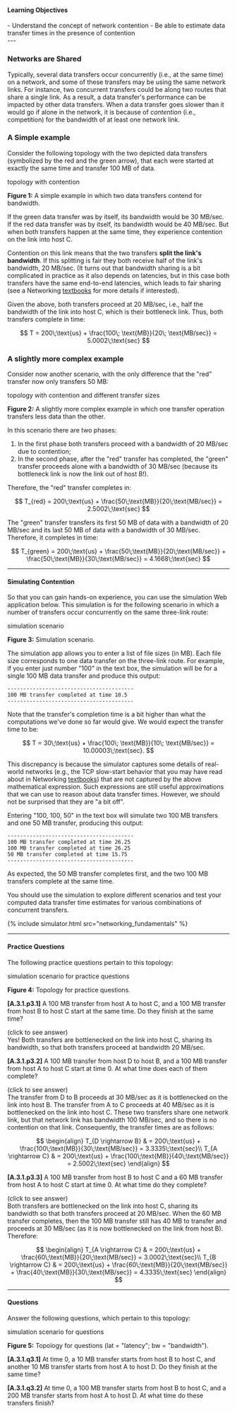 
#### Learning Objectives
<div class="learningObjectiveBox" markdown="1">
- Understand the concept of network contention
- Be able to estimate data transfer times in the presence of contention
</div>
---

### Networks are Shared

Typically, several data transfers occur concurrently (i.e., at the same
time) on a network, and some of these transfers may be using the same
network links. For instance, two concurrent transfers could be along two
routes that share a single link. As a result, a data transfer's performance
can be impacted by other data transfers. When a data transfer goes slower
than it would go if alone in the network, it is because of *contention*
(i.e., competition) for the bandwidth of at least one network link.

### A Simple example

Consider the following topology with the two depicted data transfers 
(symbolized by the red and the green arrow), that
each were started at exactly the same time and transfer 100 MB of data.

<object class="figure" type="image/svg+xml" data="{{ site.baseurl }}/public/img/networking_fundamentals/topology_contention.svg">topology with contention</object>
<div class="caption"><strong>Figure 1:</strong>
A simple example in which two data transfers contend for bandwidth.
</div>

If the green data transfer was by itself, its bandwidth would be 30 MB/sec.
If the red data transfer was by itself, its bandwidth would be 40
MB/sec. But when both transfers happen at the same time, they experience
contention on the link into host C. 

Contention on this link means that the two transfers **split the link's
bandwidth**. If this splitting is fair they both
receive half of the link's bandwidth, 20 MB/sec. (It turns out that bandwidth sharing
is a bit complicated in practice as it also depends on latencies, but in
this case both transfers have the same end-to-end latencies, which leads to
fair sharing (see a Networking [textbooks](/textbooks) for more details if interested).

Given the above, both transfers proceed at 20 MB/sec, i.e., half the bandwidth of the link into
host C, which is their bottleneck link. 
Thus, both transfers complete in time:

$$
T = 200\;\text{us} + \frac{100\; \text{MB}}{20\; \text{MB/sec}} = 5.0002\;\text{sec}
$$


### A slightly more complex example

Consider now another scenario, with the only difference that the "red" transfer now only transfers 50 MB:

<object class="figure" type="image/svg+xml" data="{{ site.baseurl }}/public/img/networking_fundamentals/topology_contention_different_sizes.svg">topology with contention and different transfer sizes</object>
<div class="caption"><strong>Figure 2:</strong>
A slightly more complex example in which one transfer operation transfers less data than the other.
</div>

In this scenario there are two phases:

  1. In the first phase both transfers proceed with a bandwidth of 20 MB/sec due to contention;
  2. In the second phase, after the "red" transfer has completed, the "green" transfer proceeds alone with a bandwidth of 30 MB/sec (because its bottleneck link is now the link out of host B!).

Therefore, the "red" transfer completes in:

$$
T_{red} = 200\;\text{us} + \frac{50\;\text{MB}}{20\;\text{MB/sec}} = 2.5002\;\text{sec}
$$

The "green" transfer transfers its first 50 MB of data with a bandwidth of 20 MB/sec and its last 50 MB of data with
a bandwidth of 30 MB/sec. Therefore, it completes in time:

$$
T_{green} = 200\;\text{us} + \frac{50\;\text{MB}}{20\;\text{MB/sec}} + \frac{50\;\text{MB}}{30\;\text{MB/sec}} = 4.1668\;\text{sec}
$$

----

#### Simulating Contention

So that you can gain hands-on experience, you can use the simulation Web application below.
This simulation is for the following scenario in which a number of transfers 
occur concurrently on the same three-link route:

<object class="figure" type="image/svg+xml" data="{{ site.baseurl }}/public/img/networking_fundamentals/topology_contention_simulation.svg">simulation scenario</object>
<div class="caption"><strong>Figure 3:</strong>
Simulation scenario.
</div>

The simulation app allows you to enter a list of file sizes (in MB). Each
file size corresponds to one data transfer on the three-link route.
For example, if you enter just number "100" in the text box, the simulation will be for
a single 100 MB data transfer and produce this output:

```
----------------------------------------
100 MB transfer completed at time 10.5
----------------------------------------
```

Note that the transfer's completion time is a bit higher than what the computations
we've done so far would give. We would expect the transfer time to be:

$$
T = 30\;\text{us} + \frac{100\; \text{MB}}{10\; \text{MB/sec}} = 10.00003\;\text{sec}.
$$

This discrepancy is because the simulator captures some details of
real-world networks (e.g., the TCP slow-start behavior that you may have read about
in Networking [textbooks](/textbooks)) that are 
not captured by the
above mathematical expression. Such expressions are
still useful approximations that we can use to reason about data transfer
times. However, we should not be surprised that they are "a bit off".

Entering "100, 100, 50" in the text box will simulate two 100 MB transfers and one 50 MB transfer, producing this output:

```
----------------------------------------
100 MB transfer completed at time 26.25
100 MB transfer completed at time 26.25
50 MB transfer completed at time 15.75
----------------------------------------
```

As expected, the 50 MB transfer completes first, and the two 100 MB transfers
complete at the same time.

You should use the simulation to explore different scenarios and test your
computed data transfer time estimates for various combinations of
concurrent transfers.

{% include simulator.html src="networking_fundamentals" %}

--- 

#### Practice Questions

The following practice questions pertain to this topology:

<object class="figure" type="image/svg+xml" data="{{ site.baseurl }}/public/img/networking_fundamentals/topology_contention_practice.svg">simulation scenario for practice questions</object>
<div class="caption"><strong>Figure 4:</strong>
Topology for practice questions.
</div>


**[A.3.1.p3.1]** A 100 MB transfer from host A to host C, and a 100 MB transfer
	 from host B to host C start at the same time. Do they finish at
	 the same time?


<div class="ui accordion fluid">
  <div class="title">
    <i class="dropdown icon"></i>
    (click to see answer)
  </div>
  <div markdown="1" class="ui segment content answer-frame">
   Yes! Both transfers are bottlenecked on the link into host C, sharing its
   bandwidth, so that both transfers proceed at bandwidth 20 MB/sec.
  </div>
</div>

<p> </p>


**[A.3.1.p3.2]** A 100 MB transfer from host D to host B, and a 100 MB transfer
         from host A to host C start at time 0. At what time
         does each of them complete? 
<div class="ui accordion fluid">
  <div class="title">
    <i class="dropdown icon"></i>
    (click to see answer)
  </div>
  <div markdown="1" class="ui segment content answer-frame">
   The transfer from D to B proceeds at 30 MB/sec as it is bottlenecked
   on the link into host B. The transfer from A to C proceeds at 40 MB/sec
   as it is bottlenecked on the link into host C. These two transfers share
   one network link, but that network link has bandwidth 100 MB/sec, and so
   there is no contention on that link.  Consequently, the transfer times
   are as follows:

$$
\begin{align}
  T_{D \rightarrow B} & = 200\;\text{us} + \frac{100\;\text{MB}}{30\;\text{MB/sec}} = 3.3335\;\text{sec}\\
  T_{A \rightarrow C} & = 200\;\text{us} + \frac{100\;\text{MB}}{40\;\text{MB/sec}} = 2.5002\;\text{sec}
\end{align}
$$
  </div>
</div>

<p> </p>


**[A.3.1.p3.3]** A 100 MB transfer from host B to host C and a 60 MB transfer 
from host A to host C start at time 0. At what time do they complete?
<div class="ui accordion fluid">
  <div class="title">
    <i class="dropdown icon"></i>
    (click to see answer)
  </div>
  <div markdown="1" class="ui segment content answer-frame">
   Both transfers are bottlenecked on the link into host C, sharing its
   bandwidth so that both transfers proceed at 20 MB/sec. When the 60 MB
transfer completes, then the 100 MB transfer still has 40 MB to transfer and
proceeds at 30 MB/sec (as it is now bottlenecked on the link from host B). Therefore:

$$
\begin{align}
  T_{A \rightarrow C} & = 200\;\text{us} + \frac{60\;\text{MB}}{20\;\text{MB/sec}} = 3.0002\;\text{sec}\\
  T_{B \rightarrow C} & = 200\;\text{us} + \frac{60\;\text{MB}}{20\;\text{MB/sec}} + \frac{40\;\text{MB}}{30\;\text{MB/sec}} = 4.3335\;\text{sec}
\end{align}
$$
  </div>
</div>

<p> </p>


--- 

#### Questions

Answer the following questions, which pertain to this topology:

<object class="figure" type="image/svg+xml" data="{{ site.baseurl }}/public/img/networking_fundamentals/topology_contention_questions.svg">simulation scenario for questions</object>
<div class="caption"><strong>Figure 5:</strong>
Topology for questions (lat = "latency"; bw = "bandwidth").
</div>


**[A.3.1.q3.1]** At time 0, a 10 MB transfer starts from host B to host C, and another 10 MB transfer starts from host A to host D. Do they finish at the same time?

<p></p>

**[A.3.1.q3.2]** At time 0, a 100 MB transfer starts from host B to host C,
and a 200 MB transfer starts from host A to host D. At what time do these transfers finish?

<p></p>
